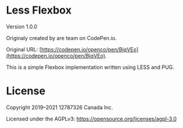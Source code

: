 # Less Flexbox

Version 1.0.0

Originaly created by are team on CodePen.io.

Original URL: [https://codepen.io/openco/pen/BjqVEo](https://codepen.io/openco/pen/BjqVEo).

This is a simple Flexbox implementation written using LESS and PUG.

# License
Copyright 2019–2021 12787326 Canada Inc.

Licensed under the AGPLv3: https://opensource.org/licenses/agpl-3.0

